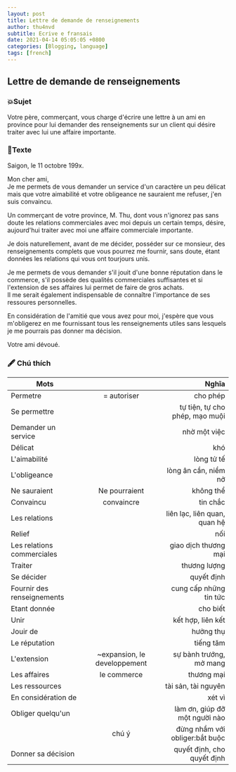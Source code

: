 ```yaml
---
layout: post
title: Lettre de demande de renseignements
author: thu4nvd
subtitle: Ecrive e fransais
date: 2021-04-14 05:05:05 +0800
categories: [Blogging, language]
tags: [french]
---
```


## Lettre de demande de renseignements

### 💥Sujet

Votre père, commerçant, vous charge d'écrire une lettre à un ami en province pour lui demander des renseignements sur un client qui désire traiter avec lui une affaire importante.  

### 📝Texte

Saigon, le 11 octobre 199x.  

Mon cher ami,  
Je me permets de vous demander un service d'un caractère un peu délicat mais que votre aimabilité et votre obligeance ne sauraient me refuser, j'en suis convaincu.  

Un commerçant de votre province, M. Thu, dont vous n'ignorez pas sans doute les relations commerciales avec moi depuis un certain temps, désire, aujourd'hui traiter avec moi une affaire commerciale importante.  

Je dois naturellement, avant de me décider, posséder sur ce monsieur, des renseignements complets que vous pourrez me fournir, sans doute, étant données les relations qui vous ont tourjours unis.  

Je me permets de vous demander s'il jouit d'une bonne réputation dans le commerce, s'il possède des qualités commerciales suffisantes et si l'extension de ses affaires lui permet de faire de gros achats.  
Il me serait également indispensable de connaître l'importance de ses ressoures personnelles.  

En considération de l'amitié que vous avez pour moi, j'espère que vous m'obligerez en me fournissant tous les renseignements utiles sans lesquels je me pourrais pas donner ma décision.  

Votre ami dévoué.  


### 🖋 Chú thích

Mots          |            | Nghĩa  |
 ------------- |:-------------:| -----:|
Permetre	| = autoriser | cho phép
Se permettre	|| tự tiện, tự cho phép, mạo muội
Demander un service ||nhờ một việc
Délicat		|| khó
L'aimabilité	|| lòng tử tế
L'obligeance	|| lòng ân cần, niềm nở
Ne sauraient 	| Ne pourraient	| không thể
Convaincu	| convaincre | tin chắc
Les relations	| |liên lạc, liên quan, quan hệ
Relief		| | nối
Les relations commerciales | | giao dịch thương mại 
Traiter		|| thương lượng
Se décider	|| quyết định
Fournir des renseignements || cung cấp những tin tức
Etant donnée	|| cho biết
Unir		|| kết hợp, liên kết
Jouir de	|| hưởng thụ
Le réputation 	|| tiếng tăm
L'extension	|~expansion, le developpement| sự bành trướng, mở mang
Les affaires	|le commerce | thương mại
Les ressources	|| tài sản, tài nguyên
En considération de || xét vì
Obliger quelqu'un || làm ơn, giúp đỡ một người nào
||chú ý	|đừng nhầm với obliger:bắt buộc
Donner sa décision || quyết định, cho quyết định 